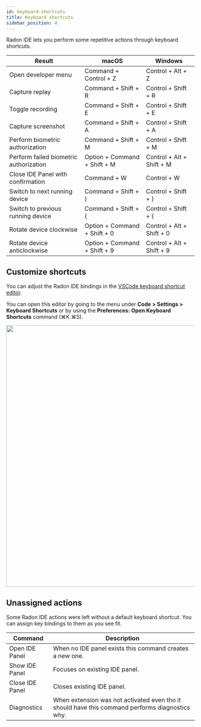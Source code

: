```yaml
---
id: keyboard-shortcuts
title: Keyboard shortcuts
sidebar_position: 4
---
```


Radon IDE lets you perform some repetitive actions through keyboard shortcuts.

| Result                                 | macOS                        | Windows                   |
| -------------------------------------- | ---------------------------- | ------------------------- |
| Open developer menu                    | Command + Control + Z        | Control + Alt + Z         |
| Capture replay                         | Command + Shift + R          | Control + Shift + R       |
| Toggle recording                       | Command + Shift + E          | Control + Shift + E       |
| Capture screenshot                     | Command + Shift + A          | Control + Shift + A       |
| Perform biometric authorization        | Command + Shift + M          | Control + Shift + M       |
| Perform failed biometric authorization | Option + Command + Shift + M | Control + Alt + Shift + M |
| Close IDE Panel with confirmation      | Command + W                  | Control + W               |
| Switch to next running device          | Command + Shift + \)         | Control + Shift + \)      |
| Switch to previous running device      | Command + Shift + \(         | Control + Shift + \(      |
| Rotate device clockwise                | Option + Command + Shift + 0 | Control + Alt + Shift + 0 |
| Rotate device anticlockwise            | Option + Command + Shift + 9 | Control + Alt + Shift + 9 |

## Customize shortcuts

You can adjust the Radon IDE bindings in the [VSCode keyboard shortcut editor](https://code.visualstudio.com/docs/getstarted/keybindings#_keyboard-shortcuts-editor).

You can open this editor by going to the menu under **Code > Settings > Keyboard Shortcuts** or by using the **Preferences: Open Keyboard Shortcuts** command (⌘K ⌘S).

<img width="700" src="/img/docs/ide_adjust_keybindings.png" className="shadow-image" />

## Unassigned actions

Some Radon IDE actions were left without a default keyboard shortcut. You can assign key bindings to them as you see fit.

| Command         | Description                                                                                     |
| --------------- | ----------------------------------------------------------------------------------------------- |
| Open IDE Panel  | When no IDE panel exists this command creates a new one.                                        |
| Show IDE Panel  | Focuses on existing IDE panel.                                                                  |
| Close IDE Panel | Closes existing IDE panel.                                                                      |
| Diagnostics     | When extension was not activated even tho it should have this command performs diagnostics why. |
